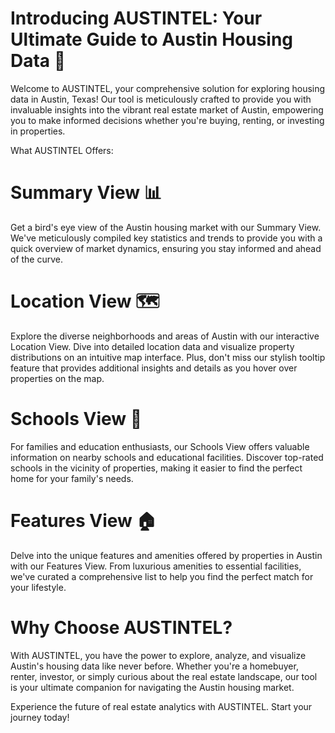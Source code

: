 # Introducing AUSTINTEL: Your Ultimate Guide to Austin Housing Data 🏡
Welcome to AUSTINTEL, your comprehensive solution for exploring housing data in Austin, Texas! Our tool is meticulously crafted to provide you with invaluable insights into the vibrant real estate market of Austin, empowering you to make informed decisions whether you're buying, renting, or investing in properties.

What AUSTINTEL Offers:
# Summary View 📊
Get a bird's eye view of the Austin housing market with our Summary View. We've meticulously compiled key statistics and trends to provide you with a quick overview of market dynamics, ensuring you stay informed and ahead of the curve.

# Location View 🗺️
Explore the diverse neighborhoods and areas of Austin with our interactive Location View. Dive into detailed location data and visualize property distributions on an intuitive map interface. Plus, don't miss our stylish tooltip feature that provides additional insights and details as you hover over properties on the map.

# Schools View 🏫
For families and education enthusiasts, our Schools View offers valuable information on nearby schools and educational facilities. Discover top-rated schools in the vicinity of properties, making it easier to find the perfect home for your family's needs.

# Features View 🏠
Delve into the unique features and amenities offered by properties in Austin with our Features View. From luxurious amenities to essential facilities, we've curated a comprehensive list to help you find the perfect match for your lifestyle.

# Why Choose AUSTINTEL?
With AUSTINTEL, you have the power to explore, analyze, and visualize Austin's housing data like never before. Whether you're a homebuyer, renter, investor, or simply curious about the real estate landscape, our tool is your ultimate companion for navigating the Austin housing market.

Experience the future of real estate analytics with AUSTINTEL. Start your journey today!

